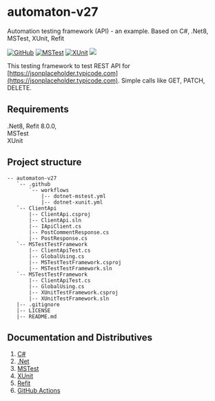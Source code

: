 # automaton-v27

Automation testing framework (API) - an example. Based on C#, .Net8, MSTest, XUnit, Refit

[![GitHub](https://img.shields.io/github/license/mashape/apistatus.svg)](https://github.com/BurhanH/automaton-v27/blob/master/LICENSE)
[![MSTest](https://github.com/BurhanH/automaton-v27/actions/workflows/dotnet-mstest.yml/badge.svg)](https://github.com/BurhanH/automaton-v27/actions/workflows/dotnet-mstest.yml)
[![XUnit](https://github.com/BurhanH/automaton-v27/actions/workflows/dotnet-xunit.yml/badge.svg)](https://github.com/BurhanH/automaton-v27/actions/workflows/dotnet-xunit.yml)
![](https://badgen.net/static/made/by%20human/green)

This testing framework to test REST API for [https://jsonplaceholder.typicode.com](https://jsonplaceholder.typicode.com). Simple calls like GET, PATCH, DELETE.

## Requirements
.Net8, Refit 8.0.0, <br>
MSTest<br>
XUnit<br>

## Project structure
```text
-- automaton-v27
   `-- .github
       `-- workflows
           |-- dotnet-mstest.yml
           |-- dotnet-xunit.yml
   `-- ClientApi
       |-- ClientApi.csproj
       |-- ClientApi.sln
       |-- IApiClient.cs
       |-- PostCommentResponse.cs
       |-- PostResponse.cs
   `-- MSTestTestFramework
       |-- ClientApiTest.cs
       |-- GlobalUsing.cs
       |-- MSTestTestFramework.csproj
       |-- MSTestTestFramework.sln
   `-- MSTestTestFramework
       |-- ClientApiTest.cs
       |-- GlobalUsing.cs
       |-- XUnitTestFramework.csproj
       |-- XUnitTestFramework.sln
   |-- .gitignore
   |-- LICENSE
   |-- README.md
```

## Documentation and Distributives

1. [C#](https://learn.microsoft.com/en-us/dotnet/csharp/)
2. [.Net](https://dotnet.microsoft.com/en-us/learn/dotnet/what-is-dotnet)
3. [MSTest](https://learn.microsoft.com/en-us/dotnet/core/testing/unit-testing-csharp-with-mstest)
4. [XUnit](https://xunit.net/)
5. [Refit](https://reactiveui.github.io/refit/)
6. [GitHub Actions](https://github.com/features/actions)
